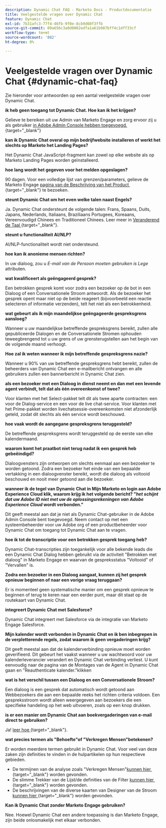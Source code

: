 ```yaml
---
description: Dynamic Chat FAQ - Marketo Docs - Productdocumentatie
title: Veelgestelde vragen over Dynamic Chat
feature: Dynamic Chat
exl-id: 7b31afc3-77f4-46fb-9f0e-8cb9d60f3ffb
source-git-commit: 09a656c3a0d0002edfa1a61b987bff4c1dff33cf
workflow-type: tm+mt
source-wordcount: '882'
ht-degree: 0%

---
```


# Veelgestelde vragen over Dynamic Chat {#dynamic-chat-faq}

Zie hieronder voor antwoorden op een aantal veelgestelde vragen over Dynamic Chat.

**ik heb geen toegang tot Dynamic Chat. Hoe kan ik het krijgen?**

Gelieve te bereiken uit uw Admin van Marketo Engage en zorg ervoor zij u als gebruiker [&#x200B; in Adobe Admin Console hebben toegevoegd.](/help/marketo/product-docs/demand-generation/dynamic-chat/setup-and-configuration/add-or-remove-chat-users.md#add-a-chat-user){target="_blank"}

**kan ik Dynamic Chat overal op mijn bedrijfwebsite installeren of werkt het slechts op Marketo het Landing Pages?**

Het Dynamic Chat JavaScript-fragment kan zowel op elke website als op Marketo Landing Pages worden geïnstalleerd.

**hoe lang wordt het gegeven voor het melden opgeslagen?**

90 dagen. Voor een volledige lijst van grenzen/parameters, gelieve de Marketo Engage [&#x200B; pagina van de Beschrijving van het Product &#x200B;](https://helpx.adobe.com/nl/legal/product-descriptions/adobe-marketo-engage---product-description.html){target="_blank"} te bezoeken.

**steunt Dynamic Chat om het even welke talen naast Engels?**

Ja. Dynamic Chat ondersteunt de volgende talen: Frans, Spaans, Duits, Japans, Nederlands, Italiaans, Braziliaans Portugees, Koreaans, Vereenvoudigd Chinees en Traditioneel Chinees. Leer meer in [&#x200B; Veranderend de Taal &#x200B;](/help/marketo/product-docs/demand-generation/dynamic-chat/dynamic-chat-overview.md#changing-the-language){target="_blank"}.

**steunt u functionaliteit AI/NLP?**

AI/NLP-functionaliteit wordt niet ondersteund.

**hoe kan ik anonieme mensen richten?**

In uw dialoog, zou u _E-mail van de Persoon moeten gebruiken is Lege_ attributen.

**wat kwalificeert als geëngageerd gesprek?**

Een betrokken gesprek komt voor zodra een bezoeker op de bot in een Dialoog of een Conversationele Stroom antwoordt. Als de bezoeker het gesprek opent maar niet op de beide reageert (bijvoorbeeld een reactie selecteren of informatie verzenden), telt het niet als een betrokkenheid.

**wat gebeurt als ik mijn maandelijkse geëngageerde gespreksgrens aansloeg?**

Wanneer u uw maandelijkse betreffende gespreksgrens bereikt, zullen alle gepubliceerde Dialogen en de Conversationele Stromen ophouden teweegbrengend tot u uw grens of uw grensterugstellen aan het begin van de volgende maand verhoogt.

**Hoe zal ik weten wanneer ik mijn betreffende gespreksgrens nazie?**

Wanneer u 90% van uw betreffende gespreksgrens hebt bereikt, zullen de beheerders van Dynamic Chat een e-mailbericht ontvangen en alle gebruikers zullen een bannerbericht in Dynamic Chat zien.

**als een bezoeker met een Dialoog in dienst neemt en dan met een levende agent verbindt, telt dat als één overeenkomst of twee?**

Voor klanten met het Select-pakket telt dit als twee aparte contracten: een voor de Dialog-service en een voor de live chat-service. Voor klanten met het Prime-pakket worden livechatsessie-overeenkomsten niet afzonderlijk geteld, zodat dit slechts als één service wordt beschouwd.

**hoe vaak wordt de aangegane gespreksgrens teruggesteld?**

De betreffende gespreksgrens wordt teruggesteld op de eerste van elke kalendermaand.

**waarom komt het praatbot niet terug nadat ik een gesprek heb gebeëindigd?**

Dialoogvensters zijn ontworpen om slechts eenmaal aan een bezoeker te worden getoond. Zodra een bezoeker het einde van een bepaalde vertakking in een dialoogvenster bereikt, wordt die dialoog als voltooid beschouwd en nooit meer getoond aan die bezoeker.

**wanneer ik de tegel van Dynamic Chat in Mijn Marketo en login aan Adobe Experience Cloud klik, waarom krijg ik het volgende bericht? &quot;_het schijnt dat uw Adobe ID niet met uw de oplossingsrekeningen van Adobe Experience Cloud_ wordt verbonden.&quot;**

Dit geeft meestal aan dat je niet als Dynamic Chat-gebruiker in de Adobe Admin Console bent toegevoegd. Neem contact op met een systeembeheerder voor uw Adobe org of een productbeheerder voor Dynamic Chat om toegang tot Dynamic Chat aan te vragen.

**hoe ik tot de transcriptie voor een betrokken gesprek toegang heb?**

Dynamic Chat-transcripties zijn toegankelijk voor alle bekende leads die een Dynamic Chat Dialog hebben gebruikt via de activiteit &quot;Betrokken met dialoog&quot; in Marketo Engage en waarvan de gespreksstatus &quot;Voltooid&quot; of &quot;Vervallen&quot; is.

**Zodra een bezoeker in een Dialoog aangaat, kunnen zij het gesprek opnieuw beginnen of naar een vorige vraag teruggaan?**

Er is momenteel geen systematische manier om een gesprek opnieuw te beginnen of terug te keren naar een eerder punt, maar dit staat op de routekaart van Dynamic Chat.

**integreert Dynamic Chat met Salesforce?**

Dynamic Chat integreert met Salesforce via de integratie van Marketo Engage Salesforce.

**Mijn kalender wordt verbonden in Dynamic Chat en ik ben inbegrepen in de verpletterende regels, zodat waarom ik geen vergaderingen krijg?**

Dit geeft meestal aan dat de kalenderverbinding opnieuw moet worden geverifieerd. Dit gebeurt het vaakst wanneer u uw wachtwoord voor uw kalenderleverancier verandert en Dynamic Chat verbinding verliest. U kunt eenvoudig naar de pagina van de Montages van de Agent in Dynamic Chat gaan en &quot;Reauthenticate kalender.&quot;klikken

**wat is het verschil tussen een Dialoog en een Conversationele Stroom?**

Een dialoog is een gesprek dat automatisch wordt getoond aan Webbezoekers die aan een bepaalde reeks het richten criteria voldoen. Een gespreksstroom wordt alleen weergegeven aan bezoekers die een specifieke handeling op het web uitvoeren, zoals op een knop drukken.

**is er een manier om Dynamic Chat aan boekvergaderingen van e-mail direct te gebruiken?**

Ja! [&#x200B; leer hoe &#x200B;](https://nation.marketo.com/t5/product-blogs/using-dynamic-chat-conversational-flows-for-meeting-booking/ba-p/340936){target="_blank"}.

**wat precies termen als &quot;Behoefte&quot;of &quot;Verkregen Mensen&quot;betekenen?**

Er worden meerdere termen gebruikt in Dynamic Chat. Voor veel van deze zaken zijn definities te vinden in de hulpartikelen op hun respectieve gebieden.

* De termijnen van de analyse zoals &quot;Verkregen Mensen&quot;[&#x200B; kunnen hier &#x200B;](/help/marketo/product-docs/demand-generation/dynamic-chat/analytics.md#definitions){target="_blank"} worden gevonden.
* De slimme Trekker van de Lijst/de definities van de Filter [&#x200B; kunnen hier &#x200B;](/help/marketo/product-docs/demand-generation/dynamic-chat/dynamic-chat-activities.md#definitions){target="_blank"} worden gevonden.
* De beschrijvingen van de diverse kaarten van Designer van de Stroom [&#x200B; kunnen hier &#x200B;](/help/marketo/product-docs/demand-generation/dynamic-chat/automated-chat/stream-designer.md#stream-designer-cards){target="_blank"} worden gevonden.

**Kan ik Dynamic Chat zonder Marketo Engage gebruiken?**

Nee. Hoewel Dynamic Chat een andere toepassing is dan Marketo Engage, zijn beide onlosmakelijk met elkaar verbonden.
